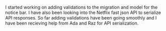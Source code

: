 I started working on adding validations to the migration and model for the notice bar. I have also been looking into the Netflix fast json API to serialize API responses. So far adding validations have been going smoothly and I have been recieving help from Ada and Raz for API serialization.
